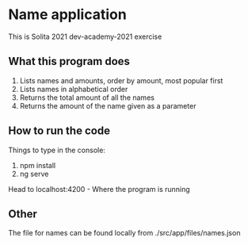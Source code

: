 # Name application

This is Solita 2021 dev-academy-2021 exercise

## What this program does

1. Lists names and amounts, order by amount, most popular first
2. Lists names in alphabetical order
3. Returns the total amount of all the names
4. Returns the amount of the name given as a parameter


## How to run the code
Things to type in the console:
1. npm install
2. ng serve

Head to localhost:4200 - Where the program is running

## Other
The file for names can be found locally from ./src/app/files/names.json

